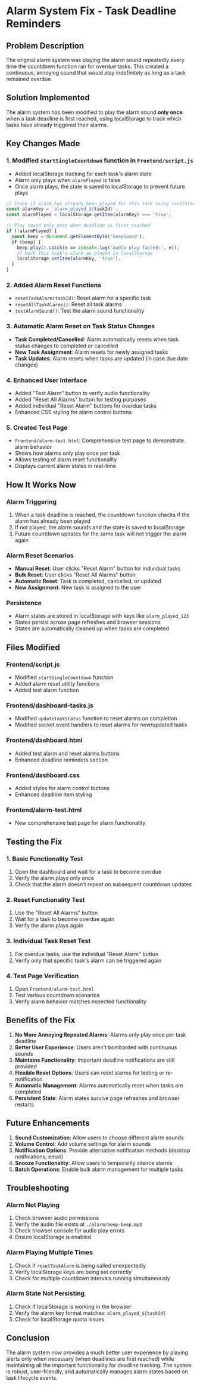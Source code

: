 # Alarm System Fix - Task Deadline Reminders

## Problem Description
The original alarm system was playing the alarm sound repeatedly every time the countdown function ran for overdue tasks. This created a continuous, annoying sound that would play indefinitely as long as a task remained overdue.

## Solution Implemented
The alarm system has been modified to play the alarm sound **only once** when a task deadline is first reached, using localStorage to track which tasks have already triggered their alarms.

## Key Changes Made

### 1. **Modified `startSingleCountdown` function in `Frontend/script.js`**
- Added localStorage tracking for each task's alarm state
- Alarm only plays when `alarmPlayed` is false
- Once alarm plays, the state is saved to localStorage to prevent future plays

```javascript
// Track if alarm has already been played for this task using localStorage
const alarmKey = `alarm_played_${taskId}`;
const alarmPlayed = localStorage.getItem(alarmKey) === 'true';

// Play sound only once when deadline is first reached
if (!alarmPlayed) {
  const beep = document.getElementById('beepSound');
  if (beep) {
    beep.play().catch(e => console.log('Audio play failed:', e));
    // Mark this task's alarm as played in localStorage
    localStorage.setItem(alarmKey, 'true');
  }
}
```

### 2. **Added Alarm Reset Functions**
- `resetTaskAlarm(taskId)`: Reset alarm for a specific task
- `resetAllTaskAlarms()`: Reset all task alarms
- `testAlarmSound()`: Test the alarm sound functionality

### 3. **Automatic Alarm Reset on Task Status Changes**
- **Task Completed/Cancelled**: Alarm automatically resets when task status changes to completed or cancelled
- **New Task Assignment**: Alarm resets for newly assigned tasks
- **Task Updates**: Alarm resets when tasks are updated (in case due date changes)

### 4. **Enhanced User Interface**
- Added "Test Alarm" button to verify audio functionality
- Added "Reset All Alarms" button for testing purposes
- Added individual "Reset Alarm" buttons for overdue tasks
- Enhanced CSS styling for alarm control buttons

### 5. **Created Test Page**
- `Frontend/alarm-test.html`: Comprehensive test page to demonstrate alarm behavior
- Shows how alarms only play once per task
- Allows testing of alarm reset functionality
- Displays current alarm states in real-time

## How It Works Now

### **Alarm Triggering**
1. When a task deadline is reached, the countdown function checks if the alarm has already been played
2. If not played, the alarm sounds and the state is saved to localStorage
3. Future countdown updates for the same task will not trigger the alarm again

### **Alarm Reset Scenarios**
- **Manual Reset**: User clicks "Reset Alarm" button for individual tasks
- **Bulk Reset**: User clicks "Reset All Alarms" button
- **Automatic Reset**: Task is completed, cancelled, or updated
- **New Assignment**: New task is assigned to the user

### **Persistence**
- Alarm states are stored in localStorage with keys like `alarm_played_123`
- States persist across page refreshes and browser sessions
- States are automatically cleaned up when tasks are completed

## Files Modified

### **Frontend/script.js**
- Modified `startSingleCountdown` function
- Added alarm reset utility functions
- Added test alarm function

### **Frontend/dashboard-tasks.js**
- Modified `updateTaskStatus` function to reset alarms on completion
- Modified socket event handlers to reset alarms for new/updated tasks

### **Frontend/dashboard.html**
- Added test alarm and reset alarms buttons
- Enhanced deadline reminders section

### **Frontend/dashboard.css**
- Added styles for alarm control buttons
- Enhanced deadline item styling

### **Frontend/alarm-test.html**
- New comprehensive test page for alarm functionality

## Testing the Fix

### **1. Basic Functionality Test**
1. Open the dashboard and wait for a task to become overdue
2. Verify the alarm plays only once
3. Check that the alarm doesn't repeat on subsequent countdown updates

### **2. Reset Functionality Test**
1. Use the "Reset All Alarms" button
2. Wait for a task to become overdue again
3. Verify the alarm plays again

### **3. Individual Task Reset Test**
1. For overdue tasks, use the individual "Reset Alarm" button
2. Verify only that specific task's alarm can be triggered again

### **4. Test Page Verification**
1. Open `Frontend/alarm-test.html`
2. Test various countdown scenarios
3. Verify alarm behavior matches expected functionality

## Benefits of the Fix

1. **No More Annoying Repeated Alarms**: Alarms only play once per task deadline
2. **Better User Experience**: Users aren't bombarded with continuous sounds
3. **Maintains Functionality**: Important deadline notifications are still provided
4. **Flexible Reset Options**: Users can reset alarms for testing or re-notification
5. **Automatic Management**: Alarms automatically reset when tasks are completed
6. **Persistent State**: Alarm states survive page refreshes and browser restarts

## Future Enhancements

1. **Sound Customization**: Allow users to choose different alarm sounds
2. **Volume Control**: Add volume settings for alarm sounds
3. **Notification Options**: Provide alternative notification methods (desktop notifications, email)
4. **Snooze Functionality**: Allow users to temporarily silence alarms
5. **Batch Operations**: Enable bulk alarm management for multiple tasks

## Troubleshooting

### **Alarm Not Playing**
1. Check browser audio permissions
2. Verify the audio file exists at `./alarm/beep-beep.mp3`
3. Check browser console for audio play errors
4. Ensure localStorage is enabled

### **Alarm Playing Multiple Times**
1. Check if `resetTaskAlarm` is being called unexpectedly
2. Verify localStorage keys are being set correctly
3. Check for multiple countdown intervals running simultaneously

### **Alarm State Not Persisting**
1. Check if localStorage is working in the browser
2. Verify the alarm key format matches: `alarm_played_${taskId}`
3. Check for localStorage quota issues

## Conclusion

The alarm system now provides a much better user experience by playing alerts only when necessary (when deadlines are first reached) while maintaining all the important functionality for deadline tracking. The system is robust, user-friendly, and automatically manages alarm states based on task lifecycle events.
